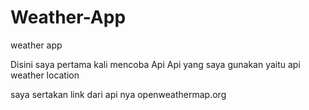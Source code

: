 # Weather-App
weather app

Disini saya pertama kali mencoba Api
Api yang saya gunakan yaitu api weather location

saya sertakan link dari api nya
openweathermap.org

